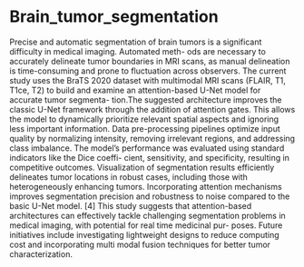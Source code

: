 # Brain_tumor_segmentation

Precise and automatic segmentation of brain tumors is a
significant difficulty in medical imaging. Automated meth-
ods are necessary to accurately delineate tumor boundaries
in MRI scans, as manual delineation is time-consuming
and prone to fluctuation across observers. The current
study uses the BraTS 2020 dataset with multimodal MRI
scans (FLAIR, T1, T1ce, T2) to build and examine an
attention-based U-Net model for accurate tumor segmenta-
tion.The suggested architecture improves the classic U-Net
framework through the addition of attention gates. This
allows the model to dynamically prioritize relevant spatial
aspects and ignoring less important information.
Data pre-processing pipelines optimize input quality
by normalizing intensity, removing irrelevant regions, and
addressing class imbalance. The model’s performance was
evaluated using standard indicators like the Dice coeffi-
cient, sensitivity, and specificity, resulting in competitive
outcomes. Visualization of segmentation results efficiently
delineates tumor locations in robust cases, including those
with heterogeneously enhancing tumors. Incorporating
attention mechanisms improves segmentation precision and
robustness to noise compared to the basic U-Net model. [4]
This study suggests that attention-based architectures
can effectively tackle challenging segmentation problems in
medical imaging, with potential for real time medicinal pur-
poses. Future initiatives include investigating lightweight
designs to reduce computing cost and incorporating multi
modal fusion techniques for better tumor characterization.
